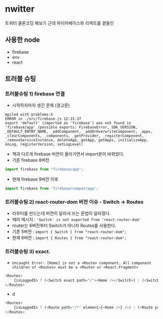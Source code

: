 # nwitter
트위터 클론코딩 해보기 근데 파이어베이스와 리액트를 곁들인

## 사용한 node
- firebase
- env
- react

## 트러블 슈팅

### 트러블슈팅 1) firebase 연결
- 시작하자마자 생긴 문제 (경고문)
```
mpiled with problems:X
ERROR in ./src/firebase.js 12:15-37
export 'default' (imported as 'firebase') was not found in 'firebase/app' (possible exports: FirebaseError, SDK_VERSION, _DEFAULT_ENTRY_NAME, _addComponent, _addOrOverwriteComponent, _apps, _clearComponents, _components, _getProvider, _registerComponent, _removeServiceInstance, deleteApp, getApp, getApps, initializeApp, onLog, registerVersion, setLogLevel)
```
- 책과 다르게 firebase 버전이 올라가면서 import문이 바뀌었다.
- 기존 firebase 8버전
```js
import firebase from "firebase/app";
```
- 현재 firebase 9버전 이후
```js
import firebase from 'firebase/compat/app';
```

### 트러블슈팅 2) react-router-dom 버전 이슈 - Switch -> Routes
- 라우터를 만드는데 버전이 달라서 쓰는 문법이 달라졌다.
- 에러 메시지 : `'Switch' is not exported from 'react-router-dom'`
- router는 6버전부터 Switch가 아니라 Routes를 사용한다.
- 기존 5버전 : `import { Switch } from "react-router-dom";`
- 현재 6버전 : `import { Routes } from "react-router-dom";`

### 트러블슈팅 3) exact.
- `Uncaught Error: [Home] is not a <Route> component. All component children of <Routes> must be a <Route> or <React.Fragment>`
```js
<Routes>
    {isLoggedIn ? (<Switch exact path="/"><Home /></Switch>) : (<Switch exact path="/"><Auth /></Switch>)}
</Routes>
```
- d
```js
<Routes>
    {isLoggedIn ? (<Route path="/*" element={<Home />} />) : (<Route path="/*" element={<Auth />} />)}
</Routes>
```